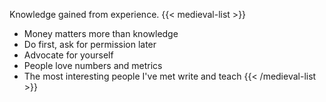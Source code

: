 Knowledge gained from experience.
{{< medieval-list >}}
* Money matters more than knowledge
* Do first, ask for permission later
* Advocate for yourself
* People love numbers and metrics
* The most interesting people I've met write and teach
{{< /medieval-list >}}
